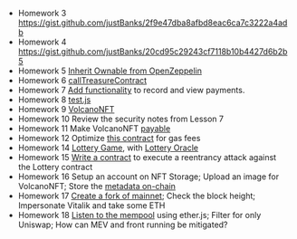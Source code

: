 - Homework 3  https://gist.github.com/justBanks/2f9e47dba8afbd8eac6ca7c3222a4adb  
- Homework 4  https://gist.github.com/justBanks/20cd95c29243cf7118b10b4427d6b2b5  
- Homework 5  [Inherit Ownable from OpenZeppelin](https://github.com/justBanks/Web3-Bootcamp-for-ETHDenver/blob/main/VolcanoCoin/contracts/VolcanoCoin.sol#L4)  
- Homework 6  [callTreasureContract](https://goerli.etherscan.io/tx/0xc664d64f8368b99871dac94ecda93367ab9402d6933849e012527713625413b3)  
- Homework 7  [Add functionality](https://github.com/justBanks/Web3-Bootcamp-for-ETHDenver/commit/86387520fa66a86392a32844a9deb9e77d2f9df9) to record and view payments.  
- Homework 8  [test.js](/VolcanoCoin/test/test.js)  
- Homework 9  [VolcanoNFT](https://gist.github.com/justBanks/c060ae1d86a56235d76bef9f4b2dadf1)  
- Homework 10 Review the security notes from Lesson 7
- Homework 11 Make VolcanoNFT [payable](https://github.com/justBanks/Web3-Bootcamp-for-ETHDenver/commit/f3b4264c371420b1f98a90aebe95fde7b2f88f1e)  
- Homework 12 Optimize [this contract](https://gitpod.io/#https://github.com/ExtropyIO/SolidityBootcamp) for gas fees  
- Homework 14 [Lottery Game](https://lottery.extropy.live/), with [Lottery Oracle](https://gist.github.com/letsgitcracking/7298877cd143b5fe0ba0a692e449647b)  
- Homework 15 [Write a contract]() to execute a reentrancy attack against the Lottery contract  
- Homework 16 Setup an account on NFT Storage; Upload an image for VolcanoNFT; Store the [metadata on-chain]()   
- Homework 17 [Create a fork of mainnet](https://github.com/justBanks/Web3-Bootcamp-for-ETHDenver/commit/a82c4bff60f641fb34fb3a727a1c5ae471b6489f); Check the block height; Impersonate Vitalik and take some ETH  
- Homework 18 [Listen to the mempool](https://github.com/justBanks/Web3-Bootcamp-for-ETHDenver/commit/dc31eedc8542fb29af7455a7c72a8e6da46531f2) using ether.js; Filter for only Uniswap; How can MEV and front running be mitigated?  
  